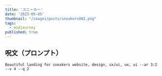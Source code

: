 ```yaml
---
title: 'スニーカー'
date: '2023-05-05'
thumbnail: "/images/posts/sneakers002.png"
tags:
  - midjourney
published: true
---
```


## 呪文（プロンプト）
```
Beautiful landing for sneakers website, design, ux/ui, ux, ui --ar 3:2 --v 4 --q 2
```